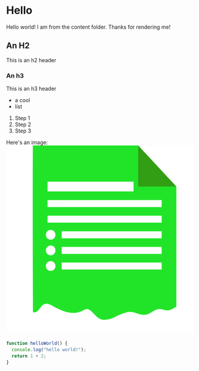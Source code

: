 # Hello

Hello world! I am from the content folder. Thanks for rendering me!

## An H2

This is an h2 header

### An h3

This is an h3 header

- a cool
- list

1. Step 1
2. Step 2
3. Step 3

Here's an image:
![Icon](/logo.svg)

```js
function helloWorld() {
  console.log("hello world!");
  return 1 + 2;
}
```
